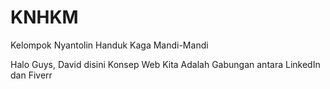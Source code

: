 # KNHKM
Kelompok Nyantolin Handuk Kaga Mandi-Mandi

Halo Guys, David disini
Konsep Web Kita Adalah Gabungan antara LinkedIn dan Fiverr
